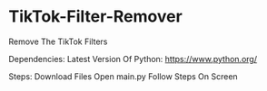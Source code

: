 # TikTok-Filter-Remover
Remove The TikTok Filters

Dependencies:
Latest Version Of Python:
https://www.python.org/

Steps:
Download Files
Open main.py
Follow Steps On Screen
